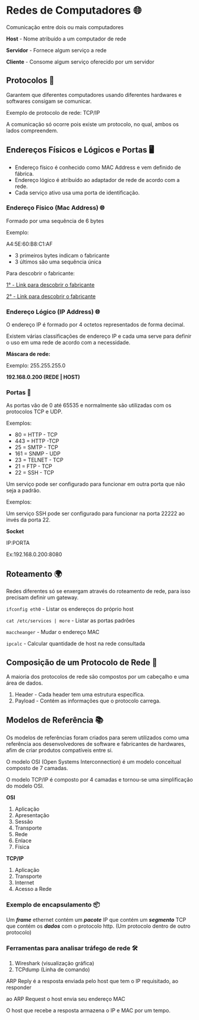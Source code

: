 # Redes de Computadores 🌐

Comunicação entre dois ou mais computadores

**Host** - Nome atribuído a um computador de rede

**Servidor** - Fornece algum serviço a rede

**Cliente** - Consome algum serviço oferecido por um servidor

## Protocolos 📡

Garantem que diferentes computadores usando diferentes hardwares e softwares consigam se comunicar.

Exemplo de protocolo de rede: TCP/IP 

A comunicação só ocorre pois existe um protocolo, no qual, ambos os lados compreendem.

## Endereços Físicos e Lógicos e Portas 🖥️

- Endereço físico é conhecido como MAC Address e vem definido de fábrica.
- Endereço lógico é atribuído ao adaptador de rede de acordo com a rede.
- Cada serviço ativo usa uma porta de identificação.

### Endereço Físico (Mac Address) 🌐

Formado por uma sequência de 6 bytes

Exemplo:

A4:5E:60:B8:C1:AF

- 3 primeiros bytes indicam o fabricante
- 3 últimos são uma sequência única

Para descobrir o fabricante:

[1° - Link para descobrir o fabricante](https://macvendors.com)

[2° - Link para descobrir o fabricante](https://standards-oui.ieee.org/oui/oui.txt)

### Endereço Lógico (IP Address) 🌐

O endereço IP é formado por 4 octetos representados de forma decimal.

Existem várias classificações de endereço IP e cada uma serve para definir o uso em uma rede de acordo com a necessidade.

**Máscara de rede:**

Exemplo: 255.255.255.0

**192.168.0.200 (REDE | HOST)**

### Portas 🚪

As portas vão de 0 até 65535 e normalmente são utilizadas com os protocolos TCP e UDP.

Exemplos:

- 80 = HTTP - TCP
- 443 = HTTP -TCP
- 25 = SMTP - TCP
- 161 = SNMP - UDP
- 23 = TELNET - TCP
- 21 = FTP - TCP
- 22 = SSH - TCP

Um serviço pode ser configurado para funcionar em outra porta que não seja a padrão.

Exemplos:

Um serviço SSH pode ser configurado para funcionar na porta 22222 ao invés da porta 22.

**Socket**

IP:PORTA

Ex:192.168.0.200:8080 

## Roteamento 🌍

Redes diferentes só se enxergam através do roteamento de rede, para isso precisam definir um gateway.

`ifconfig eth0` - Listar os endereços do próprio host

`cat /etc/services | more` - Listar as portas padrões

`maccheanger` - Mudar o endereço MAC

`ipcalc` - Calcular quantidade de host na rede consultada

## Composição de um Protocolo de Rede 🔄

A maioria dos protocolos de rede são compostos por um cabeçalho e uma área de dados.

1. Header - Cada header tem uma estrutura específica.
2. Payload - Contém as informações que o protocolo carrega.

## Modelos de Referência 📚

Os modelos de referências foram criados para serem utilizados como uma referência aos desenvolvedores de software e fabricantes de hardwares, afim de criar produtos compatíveis entre si.

O modelo OSI (Open Systems Interconnection) é um modelo conceitual composto de 7 camadas.

O modelo TCP/IP é composto por 4 camadas e tornou-se uma simplificação do modelo OSI.

**OSI**

1. Aplicação
2. Apresentação
3. Sessão
4. Transporte
5. Rede
6. Enlace
7. Física

**TCP/IP**

1. Aplicação
2. Transporte
3. Internet
4. Acesso a Rede

### Exemplo de encapsulamento 📦

Um ***frame*** ethernet contém um ***pacote*** IP que contém um ***segmento*** TCP que contém os ***dados*** com o protocolo http. (Um protocolo dentro de outro protocolo)

### Ferramentas para analisar tráfego de rede 🛠️

1. Wireshark (visualização gráfica)
2. TCPdump (Linha de comando)

ARP Reply é a resposta enviada pelo host que tem o IP requisitado, ao responder

ao ARP Request o host envia seu endereço MAC

O host que recebe a resposta armazena o IP e MAC por um tempo.
